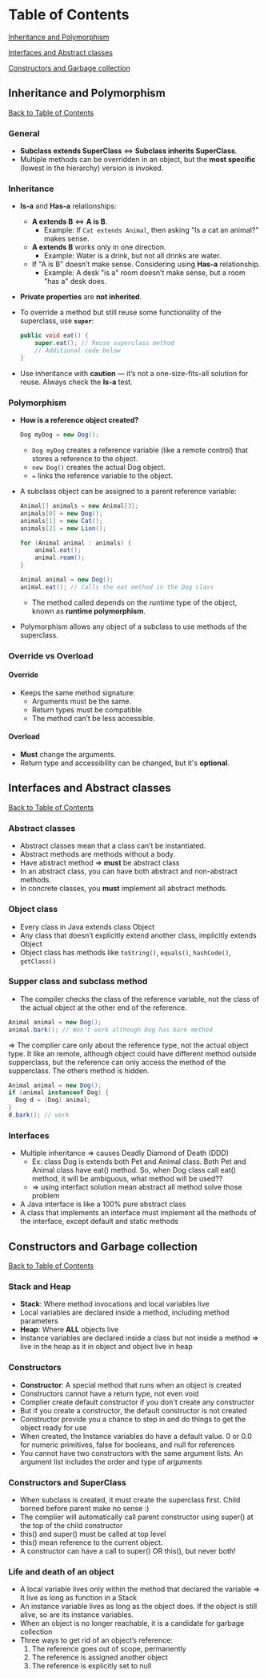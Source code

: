 # Table of Contents

[Inheritance and Polymorphism](#inheritance-and-polymorphism)

[Interfaces and Abstract classes](#interfaces-and-abstract-classes)

[Constructors and Garbage collection](#constructors-and-garbage-collection)

## Inheritance and Polymorphism

[Back to Table of Contents](#table-of-contents)

### General

- **Subclass extends SuperClass** ⇔ **Subclass inherits SuperClass**.
- Multiple methods can be overridden in an object, but the **most specific** (lowest in the hierarchy) version is invoked.

### Inheritance

- **Is-a** and **Has-a** relationships:
  - **A extends B** ⇔ **A is B**.
    - Example: If `Cat extends Animal`, then asking "Is a cat an animal?" makes sense.
  - **A extends B** works only in one direction.
    - Example: Water is a drink, but not all drinks are water.
  - If "A is B" doesn’t make sense. Considering using **Has-a** relationship.
    - Example: A desk "is a" room doesn’t make sense, but a room "has a" desk does.
- **Private properties** are **not inherited**.
- To override a method but still reuse some functionality of the superclass, use **`super`**:

  ```java
  public void eat() {
      super.eat(); // Reuse superclass method
      // Additional code below
  }
  ```

- Use inheritance with **caution** — it’s not a one-size-fits-all solution for reuse. Always check the **Is-a** test.

### Polymorphism

- **How is a reference object created?**

  ```java
  Dog myDog = new Dog();
  ```

  - `Dog myDog` creates a reference variable (like a remote control) that stores a reference to the object.
  - `new Dog()` creates the actual Dog object.
  - `=` links the reference variable to the object.

- A subclass object can be assigned to a parent reference variable:

  ```java
  Animal[] animals = new Animal[3];
  animals[0] = new Dog();
  animals[1] = new Cat();
  animals[2] = new Lion();

  for (Animal animal : animals) {
      animal.eat();
      animal.roam();
  }
  ```

  ```java
  Animal animal = new Dog();
  animal.eat(); // Calls the eat method in the Dog class
  ```

  - The method called depends on the runtime type of the object, known as **runtime polymorphism**.

- Polymorphism allows any object of a subclass to use methods of the superclass.

### Override vs Overload

#### Override

- Keeps the same method signature:
  - Arguments must be the same.
  - Return types must be compatible.
  - The method can’t be less accessible.

#### Overload

- **Must** change the arguments.
- Return type and accessibility can be changed, but it's **optional**.

## Interfaces and Abstract classes

[Back to Table of Contents](#table-of-contents)

### Abstract classes

- Abstract classes mean that a class can’t be instantiated.
- Abstract methods are methods without a body.
- Have abstract method => **must** be abstract class
- In an abstract class, you can have both abstract and non-abstract methods.
- In concrete classes, you **must** implement all abstract methods.

### Object class

- Every class in Java extends class Object
- Any class that doesn’t explicitly extend another
  class, implicitly extends Object
- Object class has methods like `toString()`, `equals()`, `hashCode()`, `getClass()`

### Supper class and subclass method

- The compiler checks the class of the reference variable, not the class of the actual object at the other end of the reference.

```java
Animal animal = new Dog();
animal.bark(); // Won't work although Dog has bark method
```

=> The complier care only about the reference type, not the actual object type. It like an remote, although object could have different method outside supperclass, but the reference can only access the method of the supperclass. The others method is hidden.

```java
Animal animal = new Dog();
if (animal instanceof Dog) {
  Dog d = (Dog) animal;
}
d.bark(); // work
```

### Interfaces

- Multiple inheritance => causes Deadly Diamond of Death (DDD)
  - Ex: class Dog is extends both Pet and Animal class. Both Pet and Animal class have eat() method. So, when Dog class call eat() method, it will be ambiguous, what method will be used??
  - => using interfact solution mean abstract all method solve those problem
- A Java interface is like a 100% pure abstract class
- A class that implements an interface must implement all the methods of the interface, except default and static methods

## Constructors and Garbage collection

[Back to Table of Contents](#table-of-contents)

### Stack and Heap

- **Stack**: Where method invocations and local variables live
- Local variables are declared inside a method, including
  method parameters
- **Heap**: Where **ALL** objects live
- Instance variables are declared inside a class but not
  inside a method => live in the heap as it in object and object live in heap

### Constructors

- **Constructor**: A special method that runs when an object is created
- Constructors cannot have a return type, not even void
- Complier create default constructor if you don't create any constructor
- But if you create a constructor, the default constructor is not created
- Constructor provide you a chance to step in and do things to
  get the object ready for use
- When created, the Instance variables do have a default value. 0 or
  0.0 for numeric primitives, false for booleans, and
  null for references
- You cannot have two constructors with the same argument lists. An argument list includes the order and
  type of arguments

### Constructors and SuperClass

- When subclass is created, it must create the superclass first. Child borned before parent make no sense :)
- The complier will automatically call parent constructor using super() at the top of the child constructor
- this() and super() must be called at top level
- this() mean reference to the current object.
- A constructor can have a call to super() OR this(), but never both!

### Life and death of an object

- A local variable lives only within the method that declared the variable => It live as long as function in a Stack
- An instance variable lives as long as the object does. If the object is still alive, so are its instance variables.
- When an object is no longer reachable, it is a candidate for garbage collection
- Three ways to get rid of an object’s reference:
  1. The reference goes out of scope, permanently
  2. The reference is assigned another object
  3. The reference is explicitly set to null
